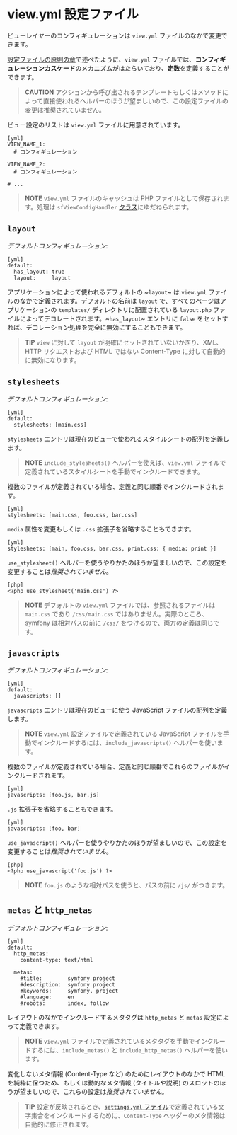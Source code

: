 view.yml 設定ファイル
=====================

ビューレイヤーのコンフィギュレーションは `view.yml` ファイルのなかで変更できます。

[設定ファイルの原則の章](#chapter_03)で述べたように、`view.yml` ファイルでは、**コンフィギュレーションカスケード**のメカニズムがはたらいており、**定数**を定義することができます。

>**CAUTION**
>アクションから呼び出されるテンプレートもしくはメソッドによって直接使われるヘルパーのほうが望ましいので、この設定ファイルの変更は推奨されていません。

ビュー設定のリストは `view.yml` ファイルに用意されています。

    [yml]
    VIEW_NAME_1:
      # コンフィギュレーション

    VIEW_NAME_2:
      # コンフィギュレーション

    # ...

>**NOTE**
>`view.yml` ファイルのキャッシュは PHP ファイルとして保存されます。処理は `sfViewConfigHandler` [クラス](#chapter_14_config_handlers_yml)にゆだねられます。

`layout`
--------

*デフォルトコンフィギュレーション*:

    [yml]
    default:
      has_layout: true
      layout:     layout

アプリケーションによって使われるデフォルトの ~`layout`~ は `view.yml` ファイルのなかで定義されます。デフォルトの名前は `layout` で、すべてのページはアプリケーションの `templates/` ディレクトリに配置されている `layout.php` ファイルによってデコレートされます。~`has_layout`~ エントリに `false` をセットすれば、デコレーション処理を完全に無効にすることもできます。

>**TIP**
>`view` に対して `layout` が明確にセットされていないかぎり、XML、HTTP リクエストおよび HTML ではない Content-Type に対して自動的に無効になります。

`stylesheets`
-------------

*デフォルトコンフィギュレーション*:

    [yml]
    default:
      stylesheets: [main.css]

`stylesheets` エントリは現在のビューで使われるスタイルシートの配列を定義します。

>**NOTE**
>`include_stylesheets()` ヘルパーを使えば、`view.yml` ファイルで定義されているスタイルシートを手動でインクルードできます。

複数のファイルが定義されている場合、定義と同じ順番でインクルードされます。

    [yml]
    stylesheets: [main.css, foo.css, bar.css]

`media` 属性を変更もしくは `.css` 拡張子を省略することもできます。

    [yml]
    stylesheets: [main, foo.css, bar.css, print.css: { media: print }]

`use_stylesheet()` ヘルパーを使うやりかたのほうが望ましいので、この設定を変更することは*推奨されていません*。

    [php]
    <?php use_stylesheet('main.css') ?>

>**NOTE**
>デフォルトの `view.yml` ファイルでは、参照されるファイルは `main.css` であり `/css/main.css` ではありません。実際のところ、symfony は相対パスの前に `/css/` をつけるので、両方の定義は同じです。

`javascripts`
-------------

*デフォルトコンフィギュレーション*:

    [yml]
    default:
      javascripts: []

`javascripts` エントリは現在のビューに使う JavaScript ファイルの配列を定義します。

>**NOTE**
>`view.yml` 設定ファイルで定義されている JavaScript ファイルを手動でインクルードするには、`include_javascripts()` ヘルパーを使います。

複数のファイルが定義されている場合、定義と同じ順番でこれらのファイルがインクルードされます。

    [yml]
    javascripts: [foo.js, bar.js]

`.js` 拡張子を省略することもできます。

    [yml]
    javascripts: [foo, bar]

`use_javascript()` ヘルパーを使うやりかたのほうが望ましいので、この設定を変更することは*推奨されていません*。

    [php]
    <?php use_javascript('foo.js') ?>

>**NOTE**
>`foo.js` のような相対パスを使うと、パスの前に `/js/` がつきます。

`metas` と `http_metas`
-----------------------

*デフォルトコンフィギュレーション*:

    [yml]
    default:
      http_metas:
        content-type: text/html

      metas:
        #title:        symfony project
        #description:  symfony project
        #keywords:     symfony, project
        #language:     en
        #robots:       index, follow

レイアウトのなかでインクルードするメタタグは `http_metas` と `metas` 設定によって定義できます。

>**NOTE**
>`view.yml` ファイルで定義されているメタタグを手動でインクルードするには、`include_metas()` と `include_http_metas()` ヘルパーを使います。

変化しないメタ情報 (Content-Type など) のためにレイアウトのなかで HTML を純粋に保つため、もしくは動的なメタ情報 (タイトルや説明) のスロットのほうが望ましいので、これらの設定は*推奨されていません*。

>**TIP**
>設定が反映されるとき、[`settings.yml` ファイル](#chapter_04_sub_charset)で定義されている文字集合をインクルードするために、`Content-Type` ヘッダーのメタ情報は自動的に修正されます。
